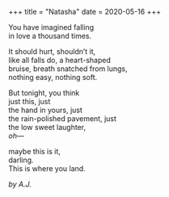 +++
title = "Natasha"
date = 2020-05-16
+++

You have imagined falling <br/>
in love a thousand times.

It should hurt, shouldn’t it, <br/>
like all falls do, a heart-shaped <br/>
bruise, breath snatched from lungs, <br/>
nothing easy, nothing soft.

But tonight, you think <br/>
just this, just <br/>
the hand in yours, just <br/>
the rain-polished pavement, just <br/>
the low sweet laughter, <br/>
<i>oh—</i>

maybe this is it, <br/>
darling. <br/>
This is where you land.


<i>by A.J.</i>
